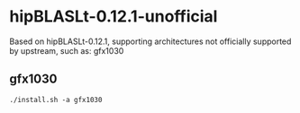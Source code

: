 # hipBLASLt-0.12.1-unofficial
Based on hipBLASLt-0.12.1, supporting architectures not officially supported by upstream, such as: gfx1030

## gfx1030
`./install.sh -a gfx1030`
